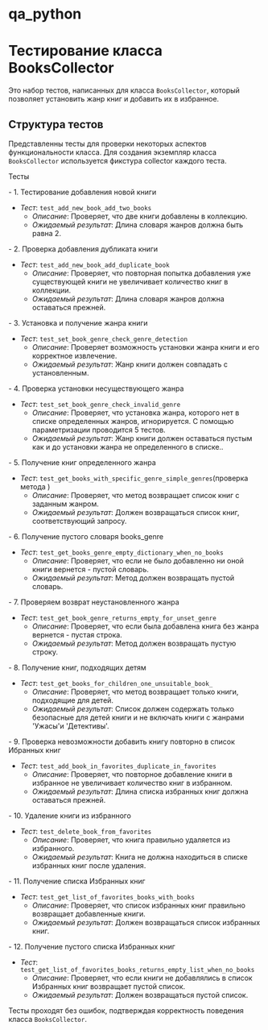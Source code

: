 # qa_python
# Тестирование класса BooksCollector

Это набор тестов, написанных для класса `BooksCollector`, который позволяет установить жанр книг и добавить их в избранное. 

## Структура тестов

Представленны тесты для проверки некоторых аспектов функциональности класса. Для создания экземпляр класса `BooksCollector` используется фикстура collector каждого теста.

Тесты

*-* 1. Тестирование добавления новой книги

- *Тест*: `test_add_new_book_add_two_books`
    - *Описание*: Проверяет, что две книги добавлены в коллекцию.
    - *Ожидаемый результат*: Длина словаря жанров должна быть равна 2.

*-*  2. Проверка добавления дубликата книги

- *Тест*: `test_add_new_book_add_duplicate_book`
    - *Описание*: Проверяет, что повторная попытка добавления уже существующей книги не увеличивает количество книг в коллекции.
    - *Ожидаемый результат*: Длина словаря жанров должна оставаться прежней.

*-*  3. Установка и получение жанра книги 

- *Тест*: `test_set_book_genre_check_genre_detection`
    - *Описание*: Проверяет возможность установки жанра книги и его корректное извлечение.
    - *Ожидаемый результат*: Жанр книги должен совпадать с установленным.

*-*  4. Проверка установки несуществующего жанра 

- *Тест*: `test_set_book_genre_check_invalid_genre`
    - *Описание*: Проверяет, что установка жанра, которого нет в списке определенных жанров, игнорируется. С помощью параметризации проводится 5 тестов.
    - *Ожидаемый результат*: Жанр книги должен оставаться пустым как и до установки жанра не определенного в списке..

*-* 5. Получение книг определенного жанра

- *Тест*: `test_get_books_with_specific_genre_simple_genres`(проверка метода )
    - *Описание*: Проверяет, что метод возвращает список книг с заданным жанром.
    - *Ожидаемый результат*: Должен возвращаться список книг, соответствующий запросу.

*-* 6. Получение пустого словаря books_genre

- *Тест*: `test_get_books_genre_empty_dictionary_when_no_books`
    - *Описание*: Проверяет, что если не было добавленно ни оной книги вернется  - пустой словарь.
    - *Ожидаемый результат*: Метод должен возвращать пустой словарь.

*-* 7. Проверяем возврат неустановленного жанра 

- *Тест*: `test_get_book_genre_returns_empty_for_unset_genre`
    - *Описание*: Проверяет, что если была добавлена книга без жанра вернется  - пустая строка.
    - *Ожидаемый результат*: Метод должен возвращать пустую строку.

*-* 8. Получение книг, подходящих детям

- *Тест*: `test_get_books_for_children_one_unsuitable_book_`
    - *Описание*: Проверяет, что метод возвращает только книги, подходящие для детей.
    - *Ожидаемый результат*: Список должен содержать только безопасные для детей книги и не включать книги с жанрами 'Ужасы'и 'Детективы'.

*-* 9. Проверка невозможности добавить книгу повторно в список Ибранных книг

- *Тест*: `test_add_book_in_favorites_duplicate_in_favorites`
    - *Описание*: Проверяет, что повторное добавление книги в избранное не увеличивает количество книг в избранном.
    - *Ожидаемый результат*: Длина списка избранных книг должна оставаться прежней.

*-* 10. Удаление книги из избранного

- *Тест*: `test_delete_book_from_favorites`
    - *Описание*: Проверяет, что книга правильно удаляется из избранного.
    - *Ожидаемый результат*: Книга не должна находиться в списке избранных книг после удаления.

*-* 11. Получение списка Избранных книг

- *Тест*: `test_get_list_of_favorites_books_with_books`
    - *Описание*: Проверяет, что список избранных книг правильно возвращает добавленные книги.
    - *Ожидаемый результат*: Должен возвращаться список избранных книг.

*-* 12. Получение пустого списка Избранных книг

- *Тест*: `test_get_list_of_favorites_books_returns_empty_list_when_no_books`
    - *Описание*: Проверяет, что если книги не добавлялись в список Избранных книг возвращает пустой список.
    - *Ожидаемый результат*: Должен возвращаться пустой список.

Тесты проходят без ошибок, подтверждая корректность поведения класса `BooksCollector`.

